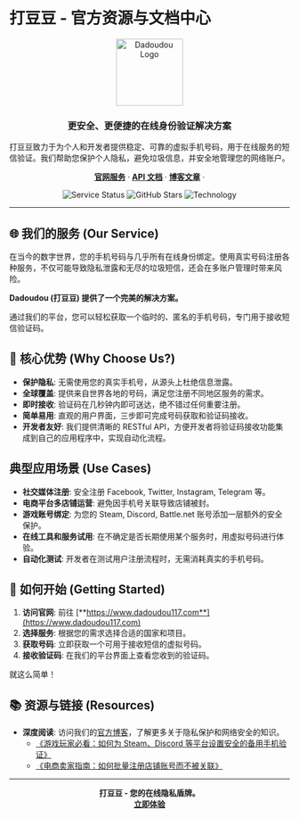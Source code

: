 # 打豆豆 - 官方资源与文档中心

<p align="center">
  <a href="https://www.dadoudou117.com">
    <img src="https://www.dadoudou117.com/favicon.svg" alt="Dadoudou Logo" width="120"/>
  </a>
</p>

<h3 align="center">更安全、更便捷的在线身份验证解决方案</h3>

<p align="center">
  打豆豆致力于为个人和开发者提供稳定、可靠的虚拟手机号码，用于在线服务的短信验证。我们帮助您保护个人隐私，避免垃圾信息，并安全地管理您的网络账户。
</p>

<p align="center">
  <a href="https://www.dadoudou117.com/services"><strong>官网服务</strong></a> ·
  <a href="https://www.dadoudou117.com/docs"><strong>API 文档</strong></a> ·
  <a href="https://www.dadoudou117.com/blog"><strong>博客文章</strong></a> ·
</p>

<p align="center">
  <img src="https://img.shields.io/badge/Status-Active-brightgreen" alt="Service Status">
  <img src="https://img.shields.io/github/stars/dadoudou117/dadoudou?style=social" alt="GitHub Stars">
  <img src="https://img.shields.io/badge/Tech-Next.js-blue" alt="Technology">
</p>

---

## 🌐 我们的服务 (Our Service)

在当今的数字世界，您的手机号码与几乎所有在线身份绑定。使用真实号码注册各种服务，不仅可能导致隐私泄露和无尽的垃圾短信，还会在多账户管理时带来风险。

**Dadoudou (打豆豆) 提供了一个完美的解决方案。**

通过我们的平台，您可以轻松获取一个临时的、匿名的手机号码，专门用于接收短信验证码。

## 🎯 核心优势 (Why Choose Us?)

*   **保护隐私**: 无需使用您的真实手机号，从源头上杜绝信息泄露。
*   **全球覆盖**: 提供来自世界各地的号码，满足您注册不同地区服务的需求。
*   **即时接收**: 验证码在几秒钟内即可送达，绝不错过任何重要注册。
*   **简单易用**: 直观的用户界面，三步即可完成号码获取和验证码接收。
*   **开发者友好**: 我们提供清晰的 RESTful API，方便开发者将验证码接收功能集成到自己的应用程序中，实现自动化流程。

## 典型应用场景 (Use Cases)

*   **社交媒体注册**: 安全注册 Facebook, Twitter, Instagram, Telegram 等。
*   **电商平台多店铺运营**: 避免因手机号关联导致店铺被封。
*   **游戏账号绑定**: 为您的 Steam, Discord, Battle.net 账号添加一层额外的安全保护。
*   **在线工具和服务试用**: 在不确定是否长期使用某个服务时，用虚拟号码进行体验。
*   **自动化测试**: 开发者在测试用户注册流程时，无需消耗真实的手机号码。

## 🚀 如何开始 (Getting Started)

1.  **访问官网**: 前往 [**https://www.dadoudou117.com**](https://www.dadoudou117.com)
2.  **选择服务**: 根据您的需求选择合适的国家和项目。
3.  **获取号码**: 立即获取一个可用于接收短信的虚拟号码。
4.  **接收验证码**: 在我们的平台界面上查看您收到的验证码。

就这么简单！

## 📚 资源与链接 (Resources)

*   **深度阅读**: 访问我们的[官方博客](https://www.dadoudou117.com/blog)，了解更多关于隐私保护和网络安全的知识。
    *   [《游戏玩家必看：如何为 Steam、Discord 等平台设置安全的备用手机验证》](https://www.dadoudou117.com/blog/gamer-sms-verification)
    *   [《电商卖家指南：如何批量注册店铺账号而不被关联》](https://www.dadoudou117.com/blog/ecommerce-seller-guide-bulk-account-registration)

---

<p align="center">
  <strong>打豆豆 - 您的在线隐私盾牌。</strong><br>
  <a href="https://www.dadoudou117.com"><strong>立即体验</strong></a>
</p>
